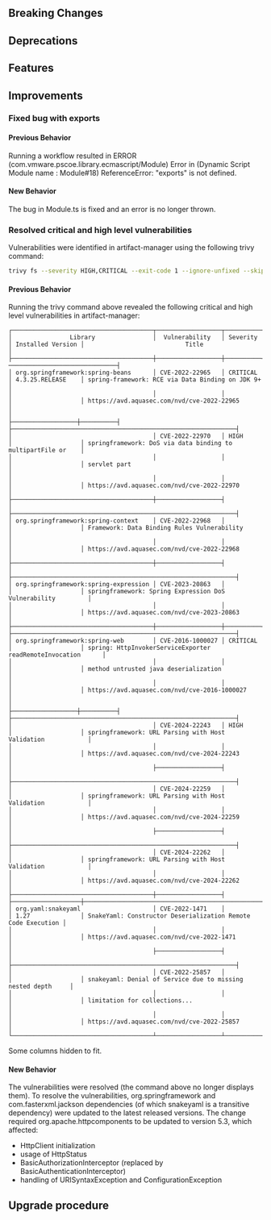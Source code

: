 [//]: # (VERSION_PLACEHOLDER DO NOT DELETE)
[//]: # (Used when working on a new release. Placed together with the Version.md)
[//]: # (Nothing here is optional. If a step must not be performed, it must be said so)
[//]: # (Do not fill the version, it will be done automatically)
[//]: # (Quick Intro to what is the focus of this release)

## Breaking Changes

[//]: # (### *Breaking Change*)
[//]: # (Describe the breaking change AND explain how to resolve it)
[//]: # (You can utilize internal links /e.g. link to the upgrade procedure, link to the improvement|deprecation that introduced this/)

## Deprecations

[//]: # (### *Deprecation*)
[//]: # (Explain what is deprecated and suggest alternatives)

[//]: # (Features -> New Functionality)

## Features

[//]: # (### *Feature Name*)
[//]: # (Describe the feature)
[//]: # (Optional But higlhy recommended Specify *NONE* if missing)
[//]: # (#### Relevant Documentation:)

[//]: # (Improvements -> Bugfixes/hotfixes or general improvements)

## Improvements

[//]: # (### *Improvement Name* )
[//]: # (Talk ONLY regarding the improvement)
[//]: # (Optional But higlhy recommended)
[//]: # (#### Previous Behavior)
[//]: # (Explain how it used to behave, regarding to the change)
[//]: # (Optional But higlhy recommended)
[//]: # (#### New Behavior)
[//]: # (Explain how it behaves now, regarding to the change)
[//]: # (Optional But higlhy recommended Specify *NONE* if missing)
[//]: # (#### Relevant Documentation:)

### Fixed bug with exports

#### Previous Behavior

Running a workflow resulted in ERROR (com.vmware.pscoe.library.ecmascript/Module) Error in (Dynamic Script Module name : Module#18) ReferenceError: "exports" is not defined.

#### New Behavior

The bug in Module.ts is fixed and an error is no longer thrown.

### Resolved critical and high level vulnerabilities

Vulnerabilities were identified in artifact-manager using the following trivy command:
```bash
trivy fs --severity HIGH,CRITICAL --exit-code 1 --ignore-unfixed --skip-dirs "**/target/*"  common/artifact-manager
```

#### Previous Behavior

Running the trivy command above revealed the following critical and high level vulnerabilities in artifact-manager:
```log
┌───────────────────────────────────────┬──────────────────┬──────────┬───────────────────┬──────────────────────────────────────────────────────────────┐
│                Library                │  Vulnerability   │ Severity │ Installed Version │                            Title                             │
├───────────────────────────────────────┼──────────────────┼──────────┼───────────────────┼───────────────────────────────-──────────────────────────────┤
│ org.springframework:spring-beans      │ CVE-2022-22965   │ CRITICAL │ 4.3.25.RELEASE    │ spring-framework: RCE via Data Binding on JDK 9+             │
│                                       │                  │          │                   │ https://avd.aquasec.com/nvd/cve-2022-22965                   │
│                                       ├──────────────────┼──────────┤                   ├──────────────────────────────────────────────────────────────┤
│                                       │ CVE-2022-22970   │ HIGH     │                   │ springframework: DoS via data binding to multipartFile or    │
│                                       │                  │          │                   │ servlet part                                                 │
│                                       │                  │          │                   │ https://avd.aquasec.com/nvd/cve-2022-22970                   │
├───────────────────────────────────────┼──────────────────┤          │                   ├──────────────────────────────────────────────────────────────┤
│ org.springframework:spring-context    │ CVE-2022-22968   │          │                   │ Framework: Data Binding Rules Vulnerability                  │
│                                       │                  │          │                   │ https://avd.aquasec.com/nvd/cve-2022-22968                   │
├───────────────────────────────────────┼──────────────────┤          │                   ├──────────────────────────────────────────────────────────────┤
│ org.springframework:spring-expression │ CVE-2023-20863   │          │                   │ springframework: Spring Expression DoS Vulnerability         │
│                                       │                  │          │                   │ https://avd.aquasec.com/nvd/cve-2023-20863                   │
├───────────────────────────────────────┼──────────────────┼──────────┤                   ├──────────────────────────────────────────────────────────────┤
│ org.springframework:spring-web        │ CVE-2016-1000027 │ CRITICAL │                   │ spring: HttpInvokerServiceExporter readRemoteInvocation      │
│                                       │                  │          │                   │ method untrusted java deserialization                        │
│                                       │                  │          │                   │ https://avd.aquasec.com/nvd/cve-2016-1000027                 │
│                                       ├──────────────────┼──────────┤                   ├──────────────────────────────────────────────────────────────┤
│                                       │ CVE-2024-22243   │ HIGH     │                   │ springframework: URL Parsing with Host Validation            │
│                                       │                  │          │                   │ https://avd.aquasec.com/nvd/cve-2024-22243                   │
│                                       ├──────────────────┤          │                   ├──────────────────────────────────────────────────────────────┤
│                                       │ CVE-2024-22259   │          │                   │ springframework: URL Parsing with Host Validation            │
│                                       │                  │          │                   │ https://avd.aquasec.com/nvd/cve-2024-22259                   │
│                                       ├──────────────────┤          │                   ├──────────────────────────────────────────────────────────────┤
│                                       │ CVE-2024-22262   │          │                   │ springframework: URL Parsing with Host Validation            │
│                                       │                  │          │                   │ https://avd.aquasec.com/nvd/cve-2024-22262                   │
├───────────────────────────────────────┼──────────────────┤          ├───────────────────┼──────────────────────────────────────────────────────────────┤
│ org.yaml:snakeyaml                    │ CVE-2022-1471    │          │ 1.27              │ SnakeYaml: Constructor Deserialization Remote Code Execution │
│                                       │                  │          │                   │ https://avd.aquasec.com/nvd/cve-2022-1471                    │
│                                       ├──────────────────┤          │                   ├──────────────────────────────────────────────────────────────┤
│                                       │ CVE-2022-25857   │          │                   │ snakeyaml: Denial of Service due to missing nested depth     │
│                                       │                  │          │                   │ limitation for collections...                                │
│                                       │                  │          │                   │ https://avd.aquasec.com/nvd/cve-2022-25857                   │
└───────────────────────────────────────┴──────────────────┴──────────┴───────────────────┴──────────────────────────────────────────────────────────────┘
```
Some columns hidden to fit.

#### New Behavior

The vulnerabilities were resolved (the command above no longer displays them).
To resolve the vulnerabilities, org.springframework and com.fasterxml.jackson dependencies (of which snakeyaml is a transitive dependency) were updated to the latest released versions. The change required org.apache.httpcomponents to be updated to version 5.3, which affected:
- HttpClient initialization
- usage of HttpStatus
- BasicAuthorizationInterceptor (replaced by BasicAuthenticationInterceptor)
- handling of URISyntaxException and ConfigurationException

## Upgrade procedure

[//]: # (Explain in details if something needs to be done)
